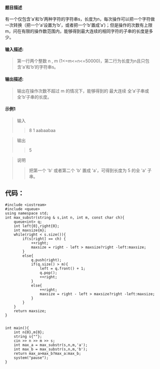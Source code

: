 #### 题目描述
有一个仅包含’a’和’b’两种字符的字符串s，长度为n，每次操作可以把一个字符做一次转换（把一个’a’设置为’b’，或者把一个’b’置成’a’)；但是操作的次数有上限m，问在有限的操作数范围内，能够得到最大连续的相同字符的子串的长度是多少。
#### 输入描述:
>第一行两个整数 n , m (1<=m<=n<=50000)，第二行为长度为n且只包含’a’和’b’的字符串s。
#### 输出描述:
>输出在操作次数不超过 m 的情况下，能够得到的 最大连续 全’a’子串或全’b’子串的长度。
#### 示例1
>输入
>>8 1
>>aabaabaa

> 输出
>>5

>说明
>>把第一个 'b' 或者第二个 'b' 置成 'a'，可得到长度为 5 的全 'a' 子串。

## 代码：
    #include <iostream>
    #include <queue>
    using namespace std;
    int max_substr(string & s,int n, int m, const char ch){
        queue<int> q;
        int left{0},right{0};
        int maxsize{m};
        while(right < s.size()){
            if(s[right] == ch) {
                ++right;
                maxsize = right - left > maxsize?right -left:maxsize;
            }
            else{
                q.push(right);
                if(q.size() > m){
                    left = q.front() + 1;
                    q.pop();
                    ++right;
                }
                else{
                    ++right;
                    maxsize = right - left > maxsize?right -left:maxsize;
                }
            }
        }
        return maxsize;
    }


    int main(){
        int n{0},m{0};
        string s{""};
        cin >> n >> m >> s;
        int max_a = max_substr(s,n,m,'a');
        int max_b = max_substr(s,n,m,'b');
        return max_a>max_b?max_a:max_b;
        system("pause");
    }